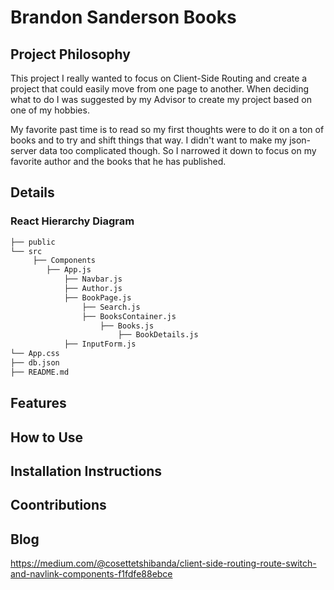 # Brandon Sanderson Books


## Project Philosophy

This project I really wanted to focus on Client-Side Routing and create a project that could easily move from one page to another. When deciding what to do I was suggested by my Advisor to create my project based on one of my hobbies. 

My favorite past time is to read so my first thoughts were to do it on a ton of books and to try and shift things that way. I didn't want to make my json-server data too complicated though. So I narrowed it down to focus on my favorite author and the books that he has published. 

## Details

### React Hierarchy Diagram

```txt
├── public
└── src
     ├── Components
        ├── App.js
            ├── Navbar.js
            ├── Author.js
            ├── BookPage.js
                ├── Search.js
                ├── BooksContainer.js
                    ├── Books.js
                        ├── BookDetails.js
            ├── InputForm.js
└── App.css
├── db.json
├── README.md
```



## Features

## How to Use


## Installation Instructions


## Coontributions


## Blog
https://medium.com/@cosettetshibanda/client-side-routing-route-switch-and-navlink-components-f1fdfe88ebce
